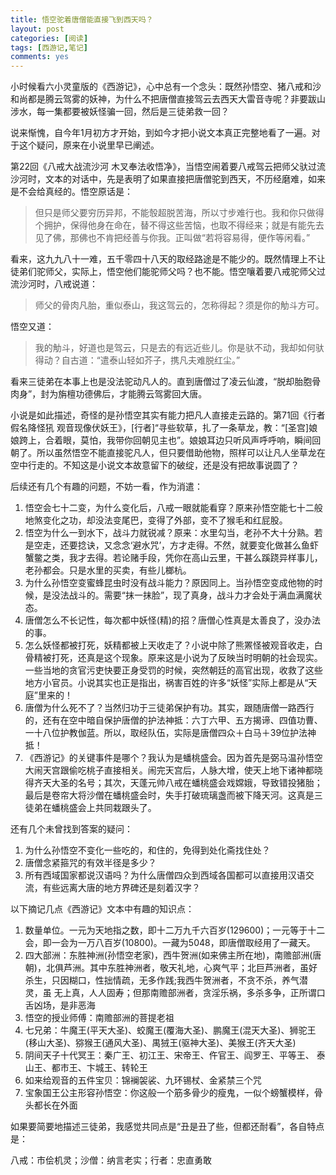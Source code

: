 ```yaml
---
title: 悟空驼着唐僧能直接飞到西天吗？
layout: post
categories: [阅读]
tags: [西游记,笔记]
comments: yes
---
```


小时候看六小灵童版的《西游记》，心中总有一个念头：既然孙悟空、猪八戒和沙和尚都是腾云驾雾的妖神，为什么不把唐僧直接驾云去西天大雷音寺呢？非要跋山涉水，每一集都要被妖怪骗一回，然后是三徒弟救一回？

说来惭愧，自今年1月初方才开始，到如今才把小说文本真正完整地看了一遍。对于这个疑问，原来在小说里早已阐述。

第22回《八戒大战流沙河 木叉奉法收悟净》，当悟空闹着要八戒驾云把师父驮过流沙河时，文本的对话中，先是表明了如果直接把唐僧驼到西天，不历经磨难，如来是不会给真经的。悟空原话是：

> 但只是师父要穷历异邦，不能彀超脱苦海，所以寸步难行也。我和你只做得个拥护，保得他身在命在，替不得这些苦恼，也取不得经来；就是有能先去见了佛，那佛也不肯把经善与你我。正叫做“若将容易得，便作等闲看。”

看来，这九九八十一难，五千零四十八天的取经路途是不能少的。既然情理上不让徒弟们驼师父，实际上，悟空他们能驼师父吗？也不能。悟空嚷着要八戒驼师父过流沙河时，八戒说道：

> 师父的骨肉凡胎，重似泰山，我这驾云的，怎称得起？须是你的觔斗方可。

悟空又道：

> 我的觔斗，好道也是驾云，只是去的有远近些儿。你是驮不动，我却如何驮得动？自古道：“遣泰山轻如芥子，携凡夫难脱红尘。”

看来三徒弟在本事上也是没法驼动凡人的。直到唐僧过了凌云仙渡，“脱却胎胞骨肉身”，封为旃檀功德佛后，才能腾云驾雾回大唐。

小说是如此描述，奇怪的是孙悟空其实有能力把凡人直接走云路的。第71回《行者假名降怪犼 观音现像伏妖王》，[行者]“寻些软草，扎了一条草龙，教：“[圣宫]娘娘跨上，合着眼，莫怕，我带你回朝见主也”。娘娘耳边只听风声呼呼响，瞬间回朝了。所以虽然悟空不能直接驼凡人，但只要借助他物，照样可以让凡人坐草龙在空中行走的。不知这是小说文本故意留下的破绽，还是没有把故事说圆了？

后续还有几个有趣的问题，不妨一看，作为消遣：

1. 悟空会七十二变，为什么变化后，八戒一眼就能看穿？原来孙悟空能七十二般地煞变化之功，却没法变尾巴，变得了外部，变不了猴毛和红屁股。
2. 悟空为什么一到水下，战斗力就锐减？原来：水里勾当，老孙不大十分熟。若是空走，还要捻诀，又念念‘避水咒’，方才走得。不然，就要变化做甚么鱼虾蟹鳖之类，我才去得。若论赌手段，凭你在高山云里，干甚么蹊跷异样事儿，老孙都会。只是水里的买卖，有些儿榔杭。
3. 为什么孙悟空变蜜蜂昆虫时没有战斗能力？原因同上。当孙悟空变成他物的时候，是没法战斗的。需要“抹一抹脸”，现了真身，战斗力才会处于满血满魔状态。
4. 唐僧怎么不长记性，每次都中妖怪(精)的招？唐僧心性真是太善良了，没办法的事。
5. 怎么妖怪都被打死，妖精都被上天收走了？小说中除了熊罴怪被观音收走，白骨精被打死，还真是这个现象。原来这是小说为了反映当时明朝的社会现实。一些当地的贪官污吏快要正身受罚的时候，突然朝廷的高官出现，收救了这些地方小官员。小说其实也正是指出，祸害百姓的许多“妖怪”实际上都是从“天庭”里来的！
6. 唐僧为什么死不了？当然归功于三徒弟保护有功。其实，跟随唐僧一路西行的，还有在空中暗自保护唐僧的护法神抵：六丁六甲、五方揭谛、四值功曹、一十八位护教伽蓝。所以，取经队伍，实际是唐僧四众＋白马＋39位护法神抵！
7. 《西游记》的关键事件是哪个？我认为是蟠桃盛会。因为首先是弼马温孙悟空大闹天宫跟偷吃桃子直接相关。闹完天宫后，人脉大增，使天上地下诸神都晓得齐天大圣的名号；其次，天蓬元帅八戒在蟠桃盛会戏嫦娥，导致错投猪胎；最后是卷帘大将沙僧在蟠桃盛会时，失手打破琉璃盏而被下降天河。这真是三徒弟在蟠桃盛会上共同栽跟头了。

还有几个未曾找到答案的疑问：

1. 为什么孙悟空不变化一些吃的，和住的，免得到处化斋找住处？
2. 唐僧念紧箍咒的有效半径是多少？
3. 所有西域国家都说汉语吗？为什么唐僧四众到西域各国都可以直接用汉语交流，有些远离大唐的地方界碑还是刻着汉字？


以下摘记几点《西游记》文本中有趣的知识点：

1.	数量单位。一元为天地指之数，即十二万九千六百岁(129600)；一元等于十二会，即一会为一万八百岁(10800)。一藏为5048，即唐僧取经用了一藏天。
1.	四大部洲：东胜神洲(孙悟空老家)，西牛贺洲(如来佛主所在地)，南赡部洲(唐朝)，北俱芦洲。其中东胜神洲者，敬天礼地，心爽气平；北巨芦洲者，虽好杀生，只因糊口，性拙情疏，无多作践;我西牛贺洲者，不贪不杀，养气潜灵，虽 无上真，人人固寿；但那南赡部洲者，贪淫乐祸，多杀多争，正所谓口舌凶场，是非恶海
1.	悟空的授业师傅：南赡部洲的菩提老祖
1.	七兄弟：牛魔王(平天大圣)、蛟魔王(覆海大圣)、鹏魔王(混天大圣)、狮驼王(移山大圣)、猕猴王(通风大圣)、禺狨王(驱神大圣)、美猴王(齐天大圣)
1.	阴间天子十代冥王：秦广王、初江王、宋帝王、仵官王、阎罗王、平等王、 泰山王、都市王、卞城王、转轮王
1.	如来给观音的五件宝贝：锦襕袈裟、九环锡杖、金紧禁三个咒
1.	宝象国王公主形容孙悟空：你这般一个筋多骨少的瘦鬼，一似个螃蟹模样，骨头都长在外面

如果要简要地描述三徒弟，我感觉共同点是“丑是丑了些，但都还耐看”，各自特点是：

八戒：市侩机灵；沙僧：纳言老实；行者：忠直勇敢